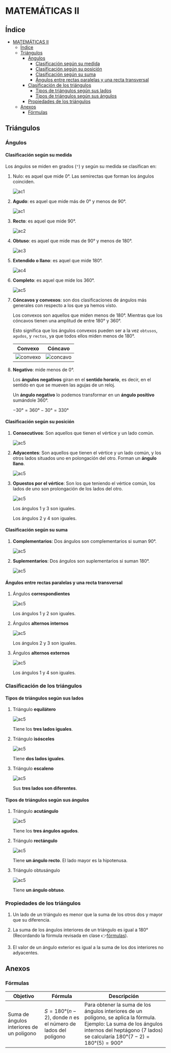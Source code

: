 # MATEMÁTICAS II

## Índice

- [MATEMÁTICAS II](#matemáticas-ii)
  - [Índice](#índice)
  - [Triángulos](#triángulos)
    - [Ángulos](#ángulos)
      - [Clasificación según su medida](#clasificación-según-su-medida)
      - [Clasificación según su posición](#clasificación-según-su-posición)
      - [Clasificación según su suma](#clasificación-según-su-suma)
      - [Ángulos entre rectas paralelas y una recta transversal](#ángulos-entre-rectas-paralelas-y-una-recta-transversal)
    - [Clasificación de los triángulos](#clasificación-de-los-triángulos)
      - [Tipos de triángulos según sus lados](#tipos-de-triángulos-según-sus-lados)
      - [Tipos de triángulos según sus ángulos](#tipos-de-triángulos-según-sus-ángulos)
    - [Propiedades de los triángulos](#propiedades-de-los-triángulos)
  - [Anexos](#anexos)
    - [Fórmulas](#fórmulas)

## Triángulos

### Ángulos

#### Clasificación según su medida

Los ángulos se miden en grados (`°`) y según su medida se clasifican en:

1. Nulo: es aquel que mide $0°$. Las semirectas que forman los ángulos coinciden.

    ![ac1](img/angulos-0.gif)

2. **Agudo**: es aquel que mide más de $0°$ y menos de $90°$.

    ![ac1](img/angulos-1.gif)

3. **Recto**: es aquel que mide $90°$.

    ![ac2](img/angulos-2.gif)

4. **Obtuso**: es aquel que mide mas de $90°$ y menos de $180°$.

    ![ac3](img/angulos-3.gif)

5. **Extendido o llano**: es aquel que mide $180°$.

    ![ac4](img/angulos-4.gif)

6. **Completo**: es aquel que mide los $360°$.

    ![ac5](img/angulos-5.gif)

7. **Cóncavos y convexos**: son dos clasificaciones de ángulos más generales con respecto a los que ya hemos visto.

    Los convexos son aquellos que miden menos de $180°$. Mientras que los cóncavos tienen una amplitud de entre $180°$ y $360°$.

    Esto significa que los ángulos convexos pueden ser a la vez `obtusos`, `agudos`, y `rectos`, ya que todos ellos miden menos de $180°$.

    |Convexo|Cóncavo|
    |-|-|
    |![convexo](img/angulos-6.gif)|![concavo](img/angulos-7.gif)|
8. **Negativo**: mide menos de $0°$.

   Los **ángulos negativos** giran en el **sentido horario**, es decir, en el sentido en que se mueven las agujas de un reloj.

    Un **ángulo negativo** lo podemos transformar en un **ángulo positivo** sumándole $360°$.

    $-30° = 360° - 30° = 330°$

#### Clasificación según su posición

1. **Consecutivos**: Son aquellos que tienen el vértice y un lado común.

    ![ac5](img/angulos-8.gif)

2. **Adyacentes**: Son aquellos que tienen el vértice y un lado común, y los otros lados situados uno en polongación del otro. Forman un **ángulo llano**.

    ![ac5](img/angulos-9.gif)

3. **Opuestos por el vértice**: Son los que teniendo el vértice común, los lados de uno son prolongación de los lados del otro.

    ![ac5](img/angulos-10.gif)

    Los ángulos $1$ y $3$ son iguales.

    Los ángulos $2$ y $4$ son iguales.

#### Clasificación según su suma

1. **Complementarios**: Dos ángulos son complementarios si suman $90°$.

    ![ac5](img/angulos-11.gif)

2. **Suplementarios**: Dos ángulos son suplementarios si suman $180°$.

    ![ac5](img/angulos-12.gif)

#### Ángulos entre rectas paralelas y una recta transversal

1. Ángulos **correspondientes**

    ![ac5](img/angulos-13.gif)

    Los ángulos $1$ y $2$ son iguales.

2. Ángulos **alternos internos**

    ![ac5](img/angulos-14.gif)

    Los ángulos $2$ y $3$ son iguales.

3. Ángulos **alternos externos**

    ![ac5](img/angulos-15.gif)

    Los ángulos $1$ y $4$ son iguales.

### Clasificación de los triángulos

#### Tipos de triángulos según sus lados

1. Triángulo **equilátero**

    ![ac5](img/tipos-de-triangulos-1.gif)

    Tiene los **tres lados iguales**.

2. Triángulo **isósceles**

    ![ac5](img/tipos-de-triangulos-2.gif)

    Tiene **dos lados iguales**.

3. Triángulo **escaleno**

    ![ac5](img/tipos-de-triangulos-3.gif)

    Sus **tres lados son diferentes**.

#### Tipos de triángulos según sus ángulos

1. Triángulo **acutángulo**

    ![ac5](img/tipos-de-triangulos-4.gif)

    Tiene los **tres ángulos agudos**.

2. Triángulo **rectángulo**

    ![ac5](img/tipos-de-triangulos-5.gif)

    Tiene **un ángulo recto**. El lado mayor es la hipotenusa.

3. Triángulo obtusángulo

    ![ac5](img/tipos-de-triangulos-6.gif)

    Tiene **un ángulo obtuso**.

### Propiedades de los triángulos

1. Un lado de un triángulo es menor que la suma de los otros dos y mayor que su diferencia.

2. La suma de los ángulos interiores de un triángulo es igual a $180°$ (Recordando la fórmula revisada en clase :point_right:[fórmulas](#fórmulas)).

3. El valor de un ángulo exterior es igual a la suma de los dos interiores no adyacentes.

## Anexos

### Fórmulas

|Objetivo|Fórmula|Descripción|
|-|-|-|
|Suma de ángulos interiores de un poligono|$S = 180°(n-2)$, donde $n$ es el número de lados del polígono|Para obtener la suma de los ángulos interiores de un polígono, se aplica la fórmula. Ejemplo: La suma de los ángulos internos del heptágono (7 lados) se calcularía $180°(7-2)=180°(5)=900°$|
